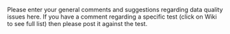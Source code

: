 Please enter your general comments and suggestions regarding data quality issues here. If you have a comment regarding a specific test (click on Wiki to see full list) then please post it against the test.